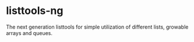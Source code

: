 # listtools-ng
The next generation listtools for simple utilization of different lists, growable arrays and queues.
